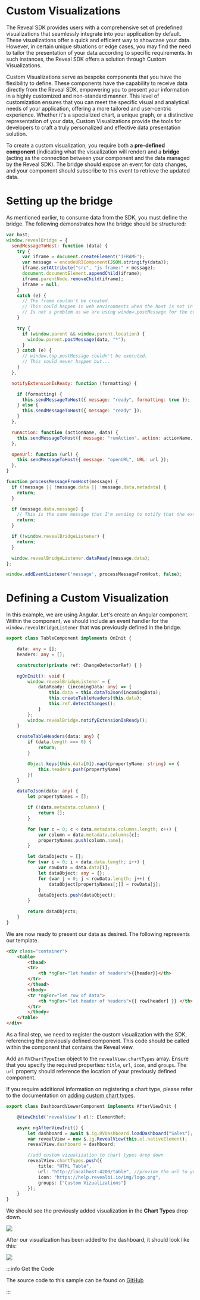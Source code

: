 # Custom Visualizations

The Reveal SDK provides users with a comprehensive set of predefined visualizations that seamlessly integrate into your application by default. These visualizations offer a quick and efficient way to showcase your data. However, in certain unique situations or edge cases, you may find the need to tailor the presentation of your data according to specific requirements. In such instances, the Reveal SDK offers a solution through Custom Visualizations.

Custom Visualizations serve as bespoke components that you have the flexibility to define. These components have the capability to receive data directly from the Reveal SDK, empowering you to present your information in a highly customized and non-standard manner. This level of customization ensures that you can meet the specific visual and analytical needs of your application, offering a more tailored and user-centric experience. Whether it's a specialized chart, a unique graph, or a distinctive representation of your data, Custom Visualizations provide the tools for developers to craft a truly personalized and effective data presentation solution.

To create a custom visualization, you require both a **pre-defined component** (indicating what the visualization will render) and a **bridge** (acting as the connection between your component and the data managed by the Reveal SDK). The bridge should expose an event for data changes, and your component should subscribe to this event to retrieve the updated data.

# Setting up the bridge

As mentioned earlier, to consume data from the SDK, you must define the bridge. The following demonstrates how the bridge should be structured:

```js
var host;
window.revealBridge = {
  sendMessageToHost: function (data) {
    try {
      var iframe = document.createElement("IFRAME");
      var message = encodeURIComponent(JSON.stringify(data));
      iframe.setAttribute("src", "js-frame:" + message);
      document.documentElement.appendChild(iframe);
      iframe.parentNode.removeChild(iframe);
      iframe = null;
    }
    catch (e) {
      // The frame couldn't be created. 
      // This could happen in web environments when the host is not in the same domain than the custom view webpage.
      // Is not a problem as we are using window.postMessage for the communication in this case.
    }

    try {
      if (window.parent && window.parent.location) {
        window.parent.postMessage(data, "*");
      }
    } catch (e) {
      // window.top.postMessage couldn't be executed.
      // This sould never happen but...
    }
  },

  notifyExtensionIsReady: function (formatting) {

    if (formatting) {
      this.sendMessageToHost({ message: "ready", formatting: true });
    } else {
      this.sendMessageToHost({ message: "ready" });
    }
  },

  runAction: function (actionName, data) {
    this.sendMessageToHost({ message: "runAction", action: actionName, rowData: data });
  },

  openUrl: function (url) {
    this.sendMessageToHost({ message: "openURL", URL: url });
  },
}

function processMessageFromHost(message) {
  if (!message || !message.data || !message.data.metadata) {
    return;
  }

  if (message.data.message) {
    // This is the same message that I'm sending to notify that the extension is ready and the iPad is sending it back here.
    return;
  }

  if (!window.revealBridgeListener) {
    return;
  }

  window.revealBridgeListener.dataReady(message.data);
};

window.addEventListener('message', processMessageFromHost, false);
```

# Defining a Custom Visualization

In this example, we are using Angular. Let's create an Angular component. Within the component, we should include an event handler for the `window.revealBridgeListener` that was previously defined in the bridge.

```ts
export class TableComponent implements OnInit {

    data: any = [];
    headers: any = [];

    constructor(private ref: ChangeDetectorRef) { }

    ngOnInit(): void {
        window.revealBridgeListener = {
            dataReady: (incomingData: any) => {
                this.data = this.dataToJson(incomingData);
                this.createTableHeaders(this.data);
                this.ref.detectChanges();
            }
        };
        window.revealBridge.notifyExtensionIsReady();
    }

    createTableHeaders(data: any) {
        if (data.length === 0) {
            return;
        }

        Object.keys(this.data[0]).map((propertyName: string) => {
            this.headers.push(propertyName)
        })
    }

    dataToJson(data: any) {
        let propertyNames = [];

        if (!data.metadata.columns) {
            return [];
        }

        for (var c = 0; c < data.metadata.columns.length; c++) {
            var column = data.metadata.columns[c];
            propertyNames.push(column.name);
        }

        let dataObjects = [];
        for (var i = 0; i < data.data.length; i++) {
            var rowData = data.data[i];
            let dataObject: any = {};
            for (var j = 0; j < rowData.length; j++) {
                dataObject[propertyNames[j]] = rowData[j];
            }
            dataObjects.push(dataObject);
        }

        return dataObjects;
    }
}
```

We are now ready to present our data as desired. The following represents our template.

```html
<div class="container">
    <table>
        <thead>
        <tr>
            <th *ngFor="let header of headers">{{header}}</th>
        </tr>
        </thead>
        <tbody>
        <tr *ngFor="let row of data">
            <th *ngFor="let header of headers">{{ row[header] }} </th>
        </tr>
        </tbody>
    </table>
</div>
```

As a final step, we need to register the custom visualization with the SDK, referencing the previously defined component. This code should be called within the component that contains the Reveal view.

Add an `RVChartTypeItem` object to the `revealView.chartTypes` array. Ensure that you specify the required properties: `title`, `url`, `icon`, and `groups`. The `url` property should reference the location of your previously defined component.

If you require additional information on registering a chart type, please refer to the documentation on [adding custom chart types](chart-types.md#add-custom-chart-type).

```ts
export class DashboardViewerComponent implements AfterViewInit {

    @ViewChild('revealView') el!: ElementRef;

    async ngAfterViewInit() {
        let dashboard = await $.ig.RVDashboard.loadDashboard("Sales");
        var revealView = new $.ig.RevealView(this.el.nativeElement);
        revealView.dashboard = dashboard;

        //add custom vizualization to chart types drop down
        revealView.chartTypes.push({
            title: "HTML Table",
            url: "http://localhost:4200/table", //provide the url to your custom vizualization
            icon: "https://help.revealbi.io/img/logo.png",
            groups: ["Custom Vizualizations"]
        });
    }
}
```

We should see the previously added visualization in the **Chart Types** drop down.

![](images/custom-visualizations-dialog.jpg)

After our visualization has been added to the dashboard, it should look like this:

![](images/custom-visualizations-data.jpg)

:::info Get the Code

The source code to this sample can be found
on [GitHub](https://github.com/RevealBi/sdk-samples-javascript/tree/main/CustomVisualization)

:::